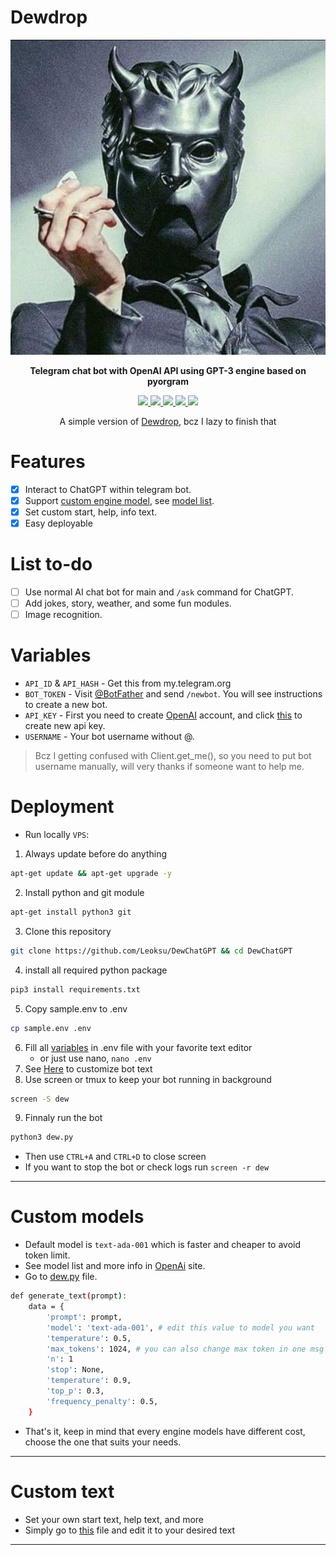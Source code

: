 # Dewdrop
<p align="center">
  <img src="./src/ghouls.jpeg" alt="Ghouls">
</p>

<p align="center">
  <b> Telegram chat bot with OpenAI API using GPT-3 engine based on pyorgram</b>
</p>

<p align="center">
<a href="https://t.me/TheGhostOrg" alt="Telegram"> <img src="https://aleen42.github.io/badges/src/telegram.svg" /> </a>
<a href="https://github.com/Leoksu" alt="Leoksu"> <img src="https://img.shields.io/badge/Built%20by-Leoksu-blue.svg" /> </a>
<a href="https://t.me/aethersghoul" alt="Contact"> <img src="https://aleen42.github.io/badges/src/telegram.svg" /> </a>
<a href="https://www.python.org/" alt="made-with-python"> <img src="https://img.shields.io/badge/Written%20in-Python-1f425f.svg?style=flat&logo=python&color=blue" /> </a>
<a href="https://github.com/Leoksu/DewChatGPT/blob/main/LICENSE" alt="AGPLv3 license"> <img src="https://img.shields.io/badge/License-AGPLv3-blue.svg" /> </a>
</p>

<p align="center">
  A simple version of <a href="https://github.com/Leoksu/Dewdrop">Dewdrop</a>, bcz I lazy to finish that
<p/>

# Features

- [x] Interact to ChatGPT within telegram bot.
- [x] Support [custom engine model](#custom-models), see [model list](https://beta.openai.com/docs/models/gpt-3).
- [x] Set custom start, help, info text.
- [x] Easy deployable

# List to-do

- [ ] Use normal AI chat bot for main and `/ask` command for ChatGPT.
- [ ] Add jokes, story, weather, and some fun modules.
- [ ] Image recognition.

# Variables
- `API_ID` & `API_HASH` - Get this from my.telegram.org
- `BOT_TOKEN` - Visit [@BotFather](https://t.me/BotFather) and send `/newbot`. You will see instructions to create a new bot.
- `API_KEY` - First you need to create [OpenAI](https://beta.openai.com) account, and click [this](https://beta.openai.com/account/api-keys) to create new api key.
- `USERNAME` - Your bot username without @. 
> Bcz I getting confused with Client.get_me(), so you need to put bot username manually, will very thanks if someone want to help me.

# Deployment
- Run locally `VPS`:
1. Always update before do anything
```sh
apt-get update && apt-get upgrade -y
```
2. Install python and git module
```sh
apt-get install python3 git
```
3. Clone this repository 
```sh
git clone https://github.com/Leoksu/DewChatGPT && cd DewChatGPT
```
4. install all required python package
```sh
pip3 install requirements.txt
```
5. Copy sample.env to .env
```sh
cp sample.env .env
```
6. Fill all [variables](#variables) in .env file with your favorite text editor 
   - or just use nano, `nano .env`
7. See [Here](#custom-text) to customize bot text
8. Use screen or tmux to keep your bot running in background
```sh
screen -S dew
```
9. Finnaly run the bot
```sh
python3 dew.py
```
- Then use `CTRL+A` and `CTRL+D` to close screen
- If you want to stop the bot or check logs run `screen -r dew`
---

# Custom models

- Default model is `text-ada-001` which is faster and cheaper to avoid token limit.
- See model list and more info in [OpenAi](https://beta.openai.com/docs/models/overview) site.
- Go to [dew.py](https://github.com/Leoksu/DewChatGPT/blob/main/dew.py) file.
```sh
def generate_text(prompt):
    data = {
        'prompt': prompt,
        'model': 'text-ada-001', # edit this value to model you want
        'temperature': 0.5,
        'max_tokens': 1024, # you can also change max token in one msg
        'n': 1
        'stop': None,
        'temperature': 0.9,
        'top_p': 0.3,
        'frequency_penalty': 0.5,
    }
```
- That's it, keep in mind that every engine models have different cost, choose the one that suits your needs.
---

# Custom text

- Set your own start text, help text, and more
- Simply go to [this](https://github.com/Leoksu/DewChatGPT/blob/main/stuff/string.py) file and edit it to your desired text
---
